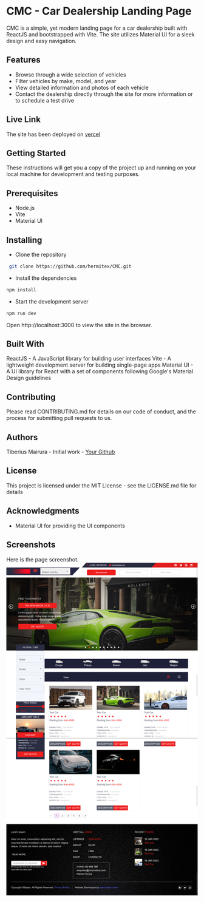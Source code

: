 # CMC - Car Dealership Landing Page
CMC is a simple, yet modern landing page for a car dealership built with ReactJS and bootstrapped with Vite. The site utilizes Material UI for a sleek design and easy navigation.

## Features
- Browse through a wide selection of vehicles
- Filter vehicles by make, model, and year
- View detailed information and photos of each vehicle
- Contact the dealership directly through the site for more information or to schedule a test drive

## Live Link
The site has been deployed on [vercel](https://cmc-pi.vercel.app)

## Getting Started
These instructions will get you a copy of the project up and running on your local machine for development and testing purposes.

## Prerequisites
- Node.js
- Vite
- Material UI
## Installing
- Clone the repository
```bash
 git clone https://github.com/hermitex/CMC.git
```
- Install the dependencies
```bash
npm install
```
- Start the development server
```bash
npm run dev
```
Open http://localhost:3000 to view the site in the browser.

## Built With
ReactJS - A JavaScript library for building user interfaces
Vite - A lightweight development server for building single-page apps
Material UI - A UI library for React with a set of components following Google's Material Design guidelines

## Contributing
Please read CONTRIBUTING.md for details on our code of conduct, and the process for submitting pull requests to us.

## Authors
Tiberius Mairura - Initial work - [Your Github](https://github/hermitex)

## License
This project is licensed under the MIT License - see the LICENSE.md file for details

## Acknowledgments
- Material UI for providing the UI components

## Screenshots
Here is the page screenshot.
![Home Page](./src//assets/demo/cmc-demo.png)
